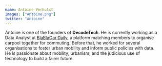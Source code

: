 ```yaml
---
name: Antoine Verhulst
images: ["Antoine.png"]
twitter: "Antoine"
---
```


Antoine is one of the founders of **DecodeTech**. He is currently working as a Data Analyst at [BlaBlaCar Daily](https://blablacardaily.com/), a platform matching members to organise carpool together for commuting. Before that, he worked for several organisations to foster urban mobility and inform public policies with data. He is passionate about mobility, urbanism, and the judicious use of technology to build a fairer future.
